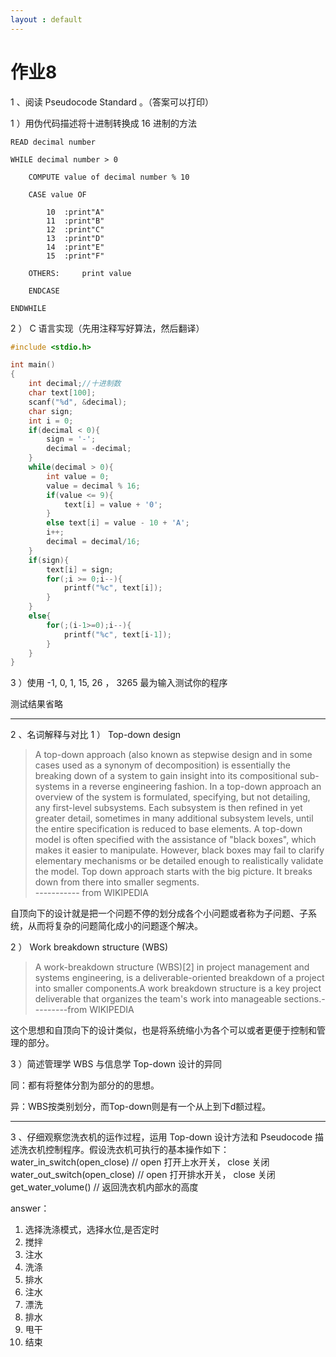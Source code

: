 ```yaml
---
layout : default
---
```


# **作业8**
 1
、阅读
Pseudocode Standard
。（答案可以打印）

1
）用伪代码描述将十进制转换成
16
进制的方法

    READ decimal number

    WHILE decimal number > 0

        COMPUTE value of decimal number % 10
    
        CASE value OF
        
            10  :print"A"
            11  :print"B"
            12  :print"C"
            13  :print"D"
            14  :print"E"
            15  :print"F"
   
        OTHERS:     print value
   
        ENDCASE

    ENDWHILE


2
）
C
语言实现（先用注释写好算法，然后翻译）
```c
#include <stdio.h>

int main()
{
	int decimal;//十进制数
	char text[100];
	scanf("%d", &decimal);
	char sign;
	int i = 0;
	if(decimal < 0){
		sign = '-';
		decimal = -decimal;
	}
	while(decimal > 0){
		int value = 0;
		value = decimal % 16;
		if(value <= 9){
			text[i] = value + '0';
		}
		else text[i] = value - 10 + 'A';
		i++;
		decimal = decimal/16;
	}
	if(sign){
		text[i] = sign;
		for(;i >= 0;i--){
			printf("%c", text[i]);
		}
	}
	else{
		for(;(i-1>=0);i--){
			printf("%c", text[i-1]);
		}
	}	
}
```
3
）使用
-1,  0,  1,  15,   26
，
3265 
最为输入测试你的程序

测试结果省略

---


2
、名词解释与对比
1
）
Top-down design
>A top-down approach (also known as stepwise design and in some cases used as a synonym of decomposition) is essentially the breaking down of a system to gain insight into its compositional sub-systems in a reverse engineering fashion. In a top-down approach an overview of the system is formulated, specifying, but not detailing, any first-level subsystems. Each subsystem is then refined in yet greater detail, sometimes in many additional subsystem levels, until the entire specification is reduced to base elements. A top-down model is often specified with the assistance of "black boxes", which makes it easier to manipulate. However, black boxes may fail to clarify elementary mechanisms or be detailed enough to realistically validate the model. Top down approach starts with the big picture. It breaks down from there into smaller segments.              
   -----------  from WIKIPEDIA

自顶向下的设计就是把一个问题不停的划分成各个小问题或者称为子问题、子系统，从而将复杂的问题简化成小的问题逐个解决。

2
）
Work breakdown structure (WBS)

>A work-breakdown structure (WBS)[2] in project management and systems engineering, is a deliverable-oriented breakdown of a project into smaller components.A work breakdown structure is a key project deliverable that organizes the team's work into manageable sections.---------from WIKIPEDIA

这个思想和自顶向下的设计类似，也是将系统缩小为各个可以或者更便于控制和管理的部分。

3
）简述管理学
WBS 
与信息学
Top-down
设计的异同

同：都有将整体分割为部分的的思想。

异：WBS按类别划分，而Top-down则是有一个从上到下d额过程。

---

3
、仔细观察您洗衣机的运作过程，运用
Top-down
设计方法和
Pseudocode
描述洗衣机控制程序。假设洗衣机可执行的基本操作如下：
water_in_switch(open_close)  // open 
打开上水开关，
close
关闭
water_out_switch(open_close)  // open 
打开排水开关，
close
关闭
get_water_volume()  //
返回洗衣机内部水的高度

answer：
1. 选择洗涤模式，选择水位,是否定时
2. 搅拌
3. 注水
4. 洗涤
5. 排水
6. 注水
7. 漂洗
8. 排水
9. 甩干
10. 结束


